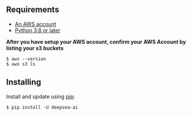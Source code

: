 ## Requirements
 
* [An AWS account](https://aws.amazon.com)
* [Python 3.8 or later](https://python.org/downloads/) 


**After you have setup your AWS account, confirm your AWS Account by listing your s3 buckets**

```
$ aws --version
$ aws s3 ls 
```

## Installing

Install and update using [pip](https://pip.pypa.io/en/stable/getting-started/):

```shell
$ pip install -U deepsea-ai
```

